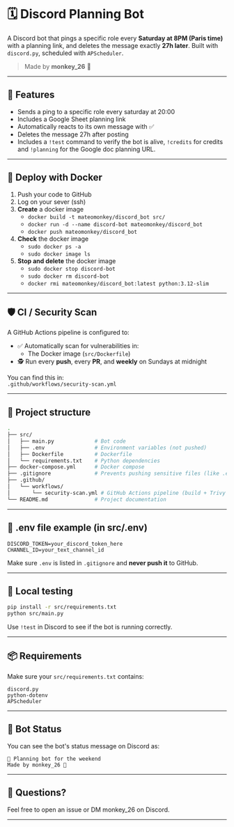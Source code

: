 # 🗓️ Discord Planning Bot

A Discord bot that pings a specific role every **Saturday at 8PM (Paris time)** with a planning link, and deletes the message exactly **27h later**. Built with `discord.py`, scheduled with `APScheduler`.

> Made by **monkey_26** 🐒

---

## 📌 Features

- Sends a ping to a specific role every saturday at 20:00
- Includes a Google Sheet planning link
- Automatically reacts to its own message with ✅
- Deletes the message 27h after posting
- Includes a `!test` command to verify the bot is alive, `!credits` for credits and `!planning` for the Google doc planning URL.

---

## 🚀 Deploy with Docker

1. Push your code to GitHub
2. Log on your sever (ssh)
3. **Create** a docker image
    - `docker build -t mateomonkey/discord_bot src/`
    - `docker run -d --name discord-bot mateomonkey/discord_bot`
    - `docker push mateomonkey/discord_bot`
4. **Check** the docker image
    - `sudo docker ps -a`
    - `sudo docker image ls`
5. **Stop and delete** the docker image
    - `sudo docker stop discord-bot`
    - `sudo docker rm discord-bot`
    - `docker rmi mateomonkey/discord_bot:latest python:3.12-slim`

---

## 🛡️ CI / Security Scan

A GitHub Actions pipeline is configured to:

- ✅ Automatically scan for vulnerabilities in:
  - The Docker image (`src/Dockerfile`)
- 🕵️ Run every **push**, every **PR**, and **weekly** on Sundays at midnight

You can find this in:  
`.github/workflows/security-scan.yml`

---

## 📁 Project structure

```bash
.
├── src/
│   ├── main.py             # Bot code
│   ├── .env                # Environment variables (not pushed)
│   ├── Dockerfile          # Dockerfile
│   └── requirements.txt    # Python dependencies
├── docker-compose.yml      # Docker compose
├── .gitignore              # Prevents pushing sensitive files (like .env)
├── .github/
│   └── workflows/
│       └── security-scan.yml # GitHub Actions pipeline (build + Trivy scan)
└── README.md               # Project documentation
```

---

## 🔐 .env file example (in src/.env)

```env
DISCORD_TOKEN=your_discord_token_here
CHANNEL_ID=your_text_channel_id
```

Make sure `.env` is listed in `.gitignore` and **never push it** to GitHub.

---

## 🧪 Local testing

```bash
pip install -r src/requirements.txt
python src/main.py
```

Use `!test` in Discord to see if the bot is running correctly.

---

## 📦 Requirements

Make sure your `src/requirements.txt` contains:
```
discord.py
python-dotenv
APScheduler
```

---

## 🤖 Bot Status

You can see the bot's status message on Discord as:
```
🔔 Planning bot for the weekend
Made by monkey_26 🐒
```

---

## 💬 Questions?

Feel free to open an issue or DM monkey_26 on Discord.

---
